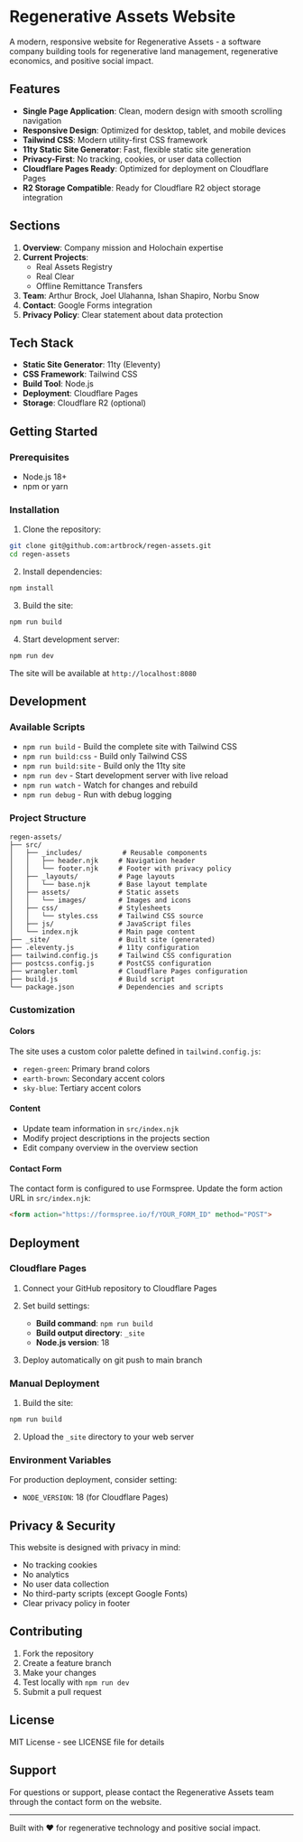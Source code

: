# Regenerative Assets Website

A modern, responsive website for Regenerative Assets - a software company building tools for regenerative land management, regenerative economics, and positive social impact.

## Features

- **Single Page Application**: Clean, modern design with smooth scrolling navigation
- **Responsive Design**: Optimized for desktop, tablet, and mobile devices
- **Tailwind CSS**: Modern utility-first CSS framework
- **11ty Static Site Generator**: Fast, flexible static site generation
- **Privacy-First**: No tracking, cookies, or user data collection
- **Cloudflare Pages Ready**: Optimized for deployment on Cloudflare Pages
- **R2 Storage Compatible**: Ready for Cloudflare R2 object storage integration

## Sections

1. **Overview**: Company mission and Holochain expertise
2. **Current Projects**: 
   - Real Assets Registry
   - Real Clear
   - Offline Remittance Transfers
3. **Team**: Arthur Brock, Joel Ulahanna, Ishan Shapiro, Norbu Snow
4. **Contact**: Google Forms integration
5. **Privacy Policy**: Clear statement about data protection

## Tech Stack

- **Static Site Generator**: 11ty (Eleventy)
- **CSS Framework**: Tailwind CSS
- **Build Tool**: Node.js
- **Deployment**: Cloudflare Pages
- **Storage**: Cloudflare R2 (optional)

## Getting Started

### Prerequisites

- Node.js 18+ 
- npm or yarn

### Installation

1. Clone the repository:
```bash
git clone git@github.com:artbrock/regen-assets.git
cd regen-assets
```

2. Install dependencies:
```bash
npm install
```

3. Build the site:
```bash
npm run build
```

4. Start development server:
```bash
npm run dev
```

The site will be available at `http://localhost:8080`

## Development

### Available Scripts

- `npm run build` - Build the complete site with Tailwind CSS
- `npm run build:css` - Build only Tailwind CSS
- `npm run build:site` - Build only the 11ty site
- `npm run dev` - Start development server with live reload
- `npm run watch` - Watch for changes and rebuild
- `npm run debug` - Run with debug logging

### Project Structure

```
regen-assets/
├── src/
│   ├── _includes/          # Reusable components
│   │   ├── header.njk     # Navigation header
│   │   └── footer.njk     # Footer with privacy policy
│   ├── _layouts/          # Page layouts
│   │   └── base.njk       # Base layout template
│   ├── assets/            # Static assets
│   │   └── images/        # Images and icons
│   ├── css/               # Stylesheets
│   │   └── styles.css     # Tailwind CSS source
│   ├── js/                # JavaScript files
│   └── index.njk          # Main page content
├── _site/                 # Built site (generated)
├── .eleventy.js           # 11ty configuration
├── tailwind.config.js     # Tailwind CSS configuration
├── postcss.config.js      # PostCSS configuration
├── wrangler.toml          # Cloudflare Pages configuration
├── build.js               # Build script
└── package.json           # Dependencies and scripts
```

### Customization

#### Colors
The site uses a custom color palette defined in `tailwind.config.js`:
- `regen-green`: Primary brand colors
- `earth-brown`: Secondary accent colors  
- `sky-blue`: Tertiary accent colors

#### Content
- Update team information in `src/index.njk`
- Modify project descriptions in the projects section
- Edit company overview in the overview section

#### Contact Form
The contact form is configured to use Formspree. Update the form action URL in `src/index.njk`:
```html
<form action="https://formspree.io/f/YOUR_FORM_ID" method="POST">
```

## Deployment

### Cloudflare Pages

1. Connect your GitHub repository to Cloudflare Pages
2. Set build settings:
   - **Build command**: `npm run build`
   - **Build output directory**: `_site`
   - **Node.js version**: 18

3. Deploy automatically on git push to main branch

### Manual Deployment

1. Build the site:
```bash
npm run build
```

2. Upload the `_site` directory to your web server

### Environment Variables

For production deployment, consider setting:
- `NODE_VERSION`: 18 (for Cloudflare Pages)

## Privacy & Security

This website is designed with privacy in mind:
- No tracking cookies
- No analytics
- No user data collection
- No third-party scripts (except Google Fonts)
- Clear privacy policy in footer

## Contributing

1. Fork the repository
2. Create a feature branch
3. Make your changes
4. Test locally with `npm run dev`
5. Submit a pull request

## License

MIT License - see LICENSE file for details

## Support

For questions or support, please contact the Regenerative Assets team through the contact form on the website.

---

Built with ❤️ for regenerative technology and positive social impact.
